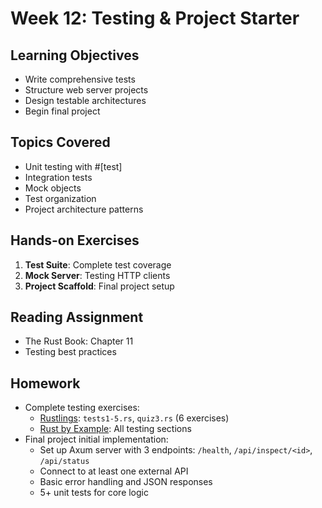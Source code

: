 # Week 12: Testing & Project Starter

## Learning Objectives

- Write comprehensive tests
- Structure web server projects
- Design testable architectures
- Begin final project

## Topics Covered

- Unit testing with #[test]
- Integration tests
- Mock objects
- Test organization
- Project architecture patterns

## Hands-on Exercises

1. **Test Suite**: Complete test coverage
2. **Mock Server**: Testing HTTP clients
3. **Project Scaffold**: Final project setup

## Reading Assignment

- The Rust Book: Chapter 11
- Testing best practices

## Homework

- Complete testing exercises:
  - [Rustlings](https://github.com/rust-lang/rustlings): `tests1-5.rs`, `quiz3.rs` (6 exercises)
  - [Rust by Example](https://doc.rust-lang.org/rust-by-example/testing.html): All testing sections
- Final project initial implementation:
  - Set up Axum server with 3 endpoints: `/health`, `/api/inspect/<id>`, `/api/status`
  - Connect to at least one external API
  - Basic error handling and JSON responses
  - 5+ unit tests for core logic
